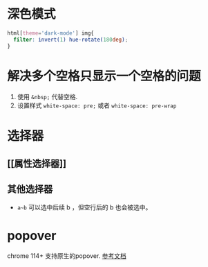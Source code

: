 # 深色模式
```css
html[theme='dark-mode'] img{
  filter: invert(1) hue-rotate(180deg);
}
```

# 解决多个空格只显示一个空格的问题
1. 使用 `&nbsp;` 代替空格. 
2. 设置样式 `white-space: pre;` 或者 `white-space: pre-wrap`

# 选择器

## [[属性选择器]]
## 其他选择器
+  `a~b` 可以选中后续 b ，但空行后的 b 也会被选中。

# popover
chrome 114+ 支持原生的popover. 
[参考文档](https://juejin.cn/post/7238233943610032188)